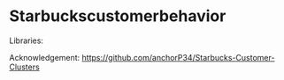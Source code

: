 # Starbuckscustomerbehavior

Libraries:


Acknowledgement:
https://github.com/anchorP34/Starbucks-Customer-Clusters
